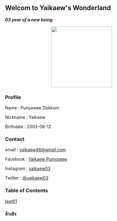 ## Welcom to Yaikaew's Wonderland
***03 year of a new being***

<p align="center">
  <img width="200" height="200" src="yaikaew.github.io/images/profile.jpg">
</p>

### Profile
Name : Punyawee Dokkum

Nickname : Yaikaew

Birthdate : 2003-08-12


### Contact
email : yaikaew46@gmail.com

Facebook : [Yaikaew Punyawee](https://www.facebook.com/profile.php?id=100004631406249)

Instagram : [yaikaew03](https://www.instagram.com/yaikaew03/)

Twitter : [@yaikaew03](https://twitter.com/yaikaew03)


### Table of Contents
[test01](https://yaikaew.github.io/test01.html)

### อ้างอิง
